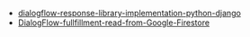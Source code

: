 

- [dialogflow-response-library-implementation-python-django](https://github.com/pragnakalp/dialogflow-response-library-implementation-python-django)
- [DialogFlow-fullfillment-read-from-Google-Firestore](https://github.com/jbergant/DialogFlow-fullfillment-read-from-Google-Firestore)
